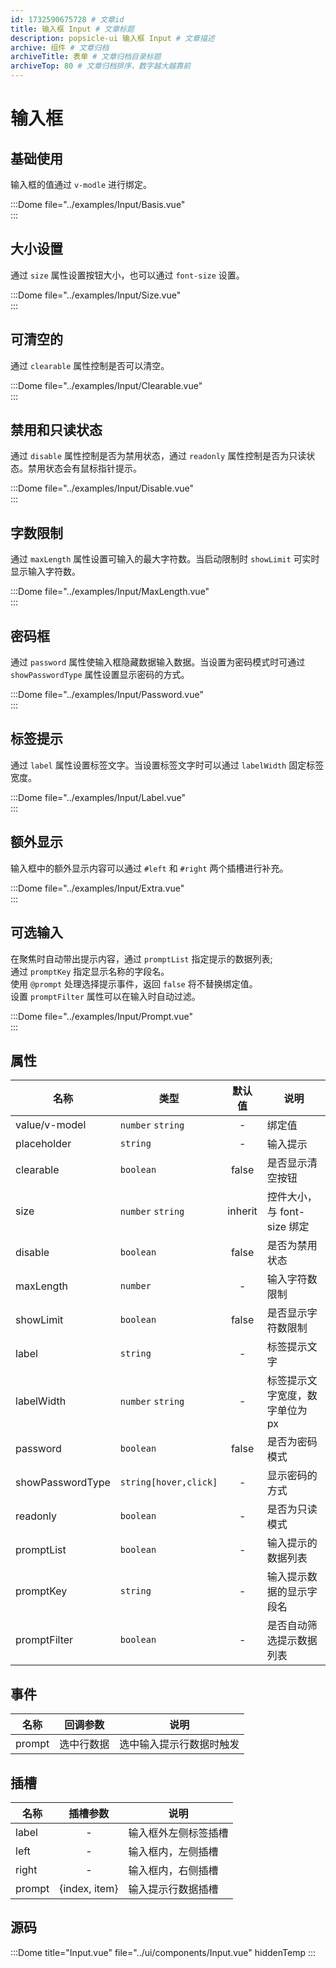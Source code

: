```yaml
---
id: 1732590675728 # 文章id
title: 输入框 Input # 文章标题
description: popsicle-ui 输入框 Input # 文章描述
archive: 组件 # 文章归档
archiveTitle: 表单 # 文章归档目录标题
archiveTop: 80 # 文章归档排序，数字越大越靠前
---
```


# 输入框

## 基础使用

输入框的值通过 `v-modle` 进行绑定。

:::Dome file="../examples/Input/Basis.vue"  
:::

## 大小设置

通过 `size` 属性设置按钮大小，也可以通过 `font-size` 设置。

:::Dome file="../examples/Input/Size.vue"  
:::

## 可清空的

通过 `clearable` 属性控制是否可以清空。

:::Dome file="../examples/Input/Clearable.vue"  
:::

## 禁用和只读状态

通过 `disable` 属性控制是否为禁用状态，通过 `readonly` 属性控制是否为只读状态。禁用状态会有鼠标指针提示。

:::Dome file="../examples/Input/Disable.vue"  
:::

## 字数限制

通过 `maxLength` 属性设置可输入的最大字符数。当启动限制时 `showLimit` 可实时显示输入字符数。

:::Dome file="../examples/Input/MaxLength.vue"  
:::

## 密码框

通过 `password` 属性使输入框隐藏数据输入数据。当设置为密码模式时可通过 `showPasswordType` 属性设置显示密码的方式。

:::Dome file="../examples/Input/Password.vue"  
:::

## 标签提示

通过 `label` 属性设置标签文字。当设置标签文字时可以通过 `labelWidth` 固定标签宽度。

:::Dome file="../examples/Input/Label.vue"  
:::

## 额外显示

输入框中的额外显示内容可以通过 `#left` 和 `#right` 两个插槽进行补充。

:::Dome file="../examples/Input/Extra.vue"  
:::

## 可选输入

在聚焦时自动带出提示内容，通过 `promptList` 指定提示的数据列表;  
通过 `promptKey` 指定显示名称的字段名。  
使用 `@prompt` 处理选择提示事件，返回 `false` 将不替换绑定值。  
设置 `promptFilter` 属性可以在输入时自动过滤。

:::Dome file="../examples/Input/Prompt.vue"  
:::

## 属性

| 名称             | 类型                  | 默认值  | 说明                            |
| ---------------- | --------------------- | :-----: | ------------------------------- |
| value/v-model    | `number` `string`     |    -    | 绑定值                          |
| placeholder      | `string`              |    -    | 输入提示                        |
| clearable        | `boolean`             |  false  | 是否显示清空按钮                |
| size             | `number` `string`     | inherit | 控件大小，与 font-size 绑定     |
| disable          | `boolean`             |  false  | 是否为禁用状态                  |
| maxLength        | `number`              |    -    | 输入字符数限制                  |
| showLimit        | `boolean`             |  false  | 是否显示字符数限制              |
| label            | `string`              |    -    | 标签提示文字                    |
| labelWidth       | `number` `string`     |    -    | 标签提示文字宽度，数字单位为 px |
| password         | `boolean`             |  false  | 是否为密码模式                  |
| showPasswordType | `string[hover,click]` |    -    | 显示密码的方式                  |
| readonly         | `boolean`             |    -    | 是否为只读模式                  |
| promptList       | `boolean`             |    -    | 输入提示的数据列表              |
| promptKey        | `string`              |    -    | 输入提示数据的显示字段名        |
| promptFilter     | `boolean`             |    -    | 是否自动筛选提示数据列表        |

## 事件

| 名称   |  回调参数  | 说明                     |
| ------ | :--------: | ------------------------ |
| prompt | 选中行数据 | 选中输入提示行数据时触发 |

## 插槽

| 名称   |   插槽参数    | 说明                 |
| ------ | :-----------: | -------------------- |
| label  |       -       | 输入框外左侧标签插槽 |
| left   |       -       | 输入框内，左侧插槽   |
| right  |       -       | 输入框内，右侧插槽   |
| prompt | {index, item} | 输入提示行数据插槽   |

## 源码

:::Dome title="Input.vue" file="../ui/components/Input.vue" hiddenTemp :::
